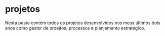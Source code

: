 # projetos

Nesta pasta contém todos os projetos desenvolvidos nos meus últimos dois anos como gestor de proejtos, processos e planjemanto estratégico.
